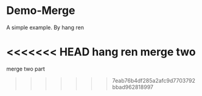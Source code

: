 # Demo-Merge

A simple example. By hang ren


<<<<<<< HEAD
hang ren merge two
=======
merge two part
>>>>>>> 7eab76b4df285a2afc9d7703792bbad962818997
